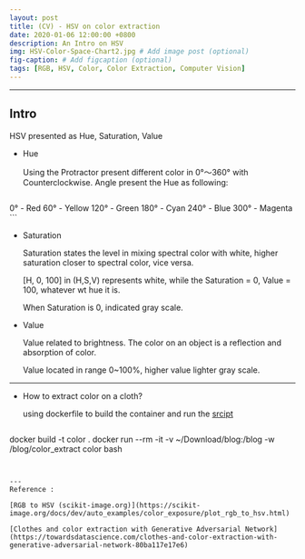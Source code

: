 ```yaml
---
layout: post
title: (CV) - HSV on color extraction
date: 2020-01-06 12:00:00 +0800
description: An Intro on HSV
img: HSV-Color-Space-Chart2.jpg # Add image post (optional)
fig-caption: # Add figcaption (optional)
tags: [RGB, HSV, Color, Color Extraction, Computer Vision]
---
```

---
## Intro

<!-- ![I and My friends]({{site.baseurl}}/assets/img/HSV-Color-Space-Chart2.jpg) -->
HSV presented as Hue, Saturation, Value
* Hue

   Using the Protractor present different color in 0°～360° with Counterclockwise. Angle present the Hue as following:

	```
0° - Red
60° - Yellow
120° - Green
180° - Cyan
240° - Blue
300° - Magenta
	```
* Saturation

   Saturation states the level in mixing spectral color with white, higher saturation closer to spectral color, vice versa. 

   [H, 0, 100] in (H,S,V) represents white, while the Saturation = 0, Value = 100, whatever wt hue it is. 

   When Saturation is 0, indicated gray scale. 

* Value

   Value related to brightness. The color on an object is a reflection and absorption of color. 

   Value located in range 0~100%, higher value lighter gray scale. 

---
* How to extract color on a cloth?

   using dockerfile to build the container and run the [srcipt](http://github.com/royinx/blog/color_extract/color_extract.py)

   ```
docker build -t color .
docker run --rm -it -v ~/Download/blog:/blog -w /blog/color_extract color bash
   ```


---
Reference : 

[RGB to HSV (scikit-image.org)](https://scikit-image.org/docs/dev/auto_examples/color_exposure/plot_rgb_to_hsv.html)

[Clothes and color extraction with Generative Adversarial Network](https://towardsdatascience.com/clothes-and-color-extraction-with-generative-adversarial-network-80ba117e17e6)

